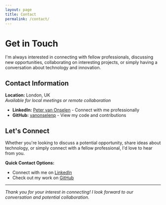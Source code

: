 ```yaml
---
layout: page
title: Contact
permalink: /contact/
---
```


# Get in Touch

I'm always interested in connecting with fellow professionals, discussing new opportunities, collaborating on interesting projects, or simply having a conversation about technology and innovation.

## Contact Information

**Location:** London, UK  
*Available for local meetings or remote collaboration*

- **LinkedIn:** [Peter van Onselen](https://linkedin.com/in/peter-van-onselen-a46b1b2b) - Connect with me professionally
- **GitHub:** [vanonselenp](https://github.com/vanonselenp) - View my code and contributions

## Let's Connect

Whether you're looking to discuss a potential opportunity, share ideas about technology, or simply connect with a fellow professional, I'd love to hear from you. 

**Quick Contact Options:**
- Connect with me on [LinkedIn](https://linkedin.com/in/peter-van-onselen-a46b1b2b)
- Check out my work on [GitHub](https://github.com/vanonselenp)

---

*Thank you for your interest in connecting! I look forward to our conversation and potential collaboration.*
